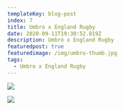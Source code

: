 ```yaml
---
templateKey: blog-post
index: 7
title: Umbro x England Rugby
date: 2020-09-11T19:30:52.819Z
description: Umbro x England Rugby
featuredpost: true
featuredimage: /img/umbro-thumb.jpg
tags:
  - Umbro x England Rugby
---
```

![](/img/wide-logo.jpg)

![](/img/umbro.jpg)
